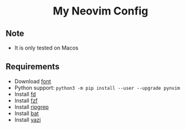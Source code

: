 # <Center>My Neovim Config</Center>

## Note

- It is only tested on Macos

## Requirements

- Download [font](https://www.nerdfonts.com)
- Python support: `python3 -m pip install --user --upgrade pynvim`
- Install [fd](https://github.com/sharkdp/fd)
- Install [fzf](https://github.com/junegunn/fzf)
- Install [ripgrep](https://github.com/BurntSushi/ripgrep)
- Install [bat](https://github.com/sharkdp/bat)
- Install [yazi](https://github.com/sxyazi/yazi)
